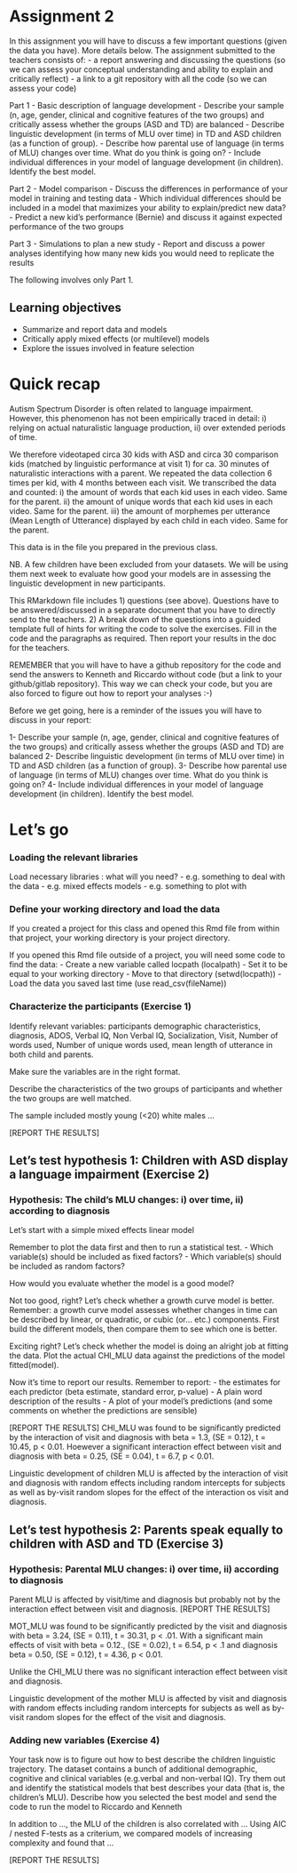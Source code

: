 Assignment 2
============

In this assignment you will have to discuss a few important questions
(given the data you have). More details below. The assignment submitted
to the teachers consists of: - a report answering and discussing the
questions (so we can assess your conceptual understanding and ability to
explain and critically reflect) - a link to a git repository with all
the code (so we can assess your code)

Part 1 - Basic description of language development - Describe your
sample (n, age, gender, clinical and cognitive features of the two
groups) and critically assess whether the groups (ASD and TD) are
balanced - Describe linguistic development (in terms of MLU over time)
in TD and ASD children (as a function of group). - Describe how parental
use of language (in terms of MLU) changes over time. What do you think
is going on? - Include individual differences in your model of language
development (in children). Identify the best model.

Part 2 - Model comparison - Discuss the differences in performance of
your model in training and testing data - Which individual differences
should be included in a model that maximizes your ability to
explain/predict new data? - Predict a new kid’s performance (Bernie) and
discuss it against expected performance of the two groups

Part 3 - Simulations to plan a new study - Report and discuss a power
analyses identifying how many new kids you would need to replicate the
results

The following involves only Part 1.

Learning objectives
-------------------

-   Summarize and report data and models
-   Critically apply mixed effects (or multilevel) models
-   Explore the issues involved in feature selection

Quick recap
===========

Autism Spectrum Disorder is often related to language impairment.
However, this phenomenon has not been empirically traced in detail: i)
relying on actual naturalistic language production, ii) over extended
periods of time.

We therefore videotaped circa 30 kids with ASD and circa 30 comparison
kids (matched by linguistic performance at visit 1) for ca. 30 minutes
of naturalistic interactions with a parent. We repeated the data
collection 6 times per kid, with 4 months between each visit. We
transcribed the data and counted: i) the amount of words that each kid
uses in each video. Same for the parent. ii) the amount of unique words
that each kid uses in each video. Same for the parent. iii) the amount
of morphemes per utterance (Mean Length of Utterance) displayed by each
child in each video. Same for the parent.

This data is in the file you prepared in the previous class.

NB. A few children have been excluded from your datasets. We will be
using them next week to evaluate how good your models are in assessing
the linguistic development in new participants.

This RMarkdown file includes 1) questions (see above). Questions have to
be answered/discussed in a separate document that you have to directly
send to the teachers. 2) A break down of the questions into a guided
template full of hints for writing the code to solve the exercises. Fill
in the code and the paragraphs as required. Then report your results in
the doc for the teachers.

REMEMBER that you will have to have a github repository for the code and
send the answers to Kenneth and Riccardo without code (but a link to
your github/gitlab repository). This way we can check your code, but you
are also forced to figure out how to report your analyses :-)

Before we get going, here is a reminder of the issues you will have to
discuss in your report:

1- Describe your sample (n, age, gender, clinical and cognitive features
of the two groups) and critically assess whether the groups (ASD and TD)
are balanced 2- Describe linguistic development (in terms of MLU over
time) in TD and ASD children (as a function of group). 3- Describe how
parental use of language (in terms of MLU) changes over time. What do
you think is going on? 4- Include individual differences in your model
of language development (in children). Identify the best model.

Let’s go
========

### Loading the relevant libraries

Load necessary libraries : what will you need? - e.g. something to deal
with the data - e.g. mixed effects models - e.g. something to plot with

### Define your working directory and load the data

If you created a project for this class and opened this Rmd file from
within that project, your working directory is your project directory.

If you opened this Rmd file outside of a project, you will need some
code to find the data: - Create a new variable called locpath
(localpath) - Set it to be equal to your working directory - Move to
that directory (setwd(locpath)) - Load the data you saved last time (use
read\_csv(fileName))

### Characterize the participants (Exercise 1)

Identify relevant variables: participants demographic characteristics,
diagnosis, ADOS, Verbal IQ, Non Verbal IQ, Socialization, Visit, Number
of words used, Number of unique words used, mean length of utterance in
both child and parents.

Make sure the variables are in the right format.

Describe the characteristics of the two groups of participants and
whether the two groups are well matched.

The sample included mostly young (&lt;20) white males …

\[REPORT THE RESULTS\]

Let’s test hypothesis 1: Children with ASD display a language impairment (Exercise 2)
-------------------------------------------------------------------------------------

### Hypothesis: The child’s MLU changes: i) over time, ii) according to diagnosis

Let’s start with a simple mixed effects linear model

Remember to plot the data first and then to run a statistical test. -
Which variable(s) should be included as fixed factors? - Which
variable(s) should be included as random factors?

How would you evaluate whether the model is a good model?

Not too good, right? Let’s check whether a growth curve model is better.
Remember: a growth curve model assesses whether changes in time can be
described by linear, or quadratic, or cubic (or… etc.) components. First
build the different models, then compare them to see which one is
better.

Exciting right? Let’s check whether the model is doing an alright job at
fitting the data. Plot the actual CHI\_MLU data against the predictions
of the model fitted(model).

Now it’s time to report our results. Remember to report: - the estimates
for each predictor (beta estimate, standard error, p-value) - A plain
word description of the results - A plot of your model’s predictions
(and some comments on whether the predictions are sensible)

\[REPORT THE RESULTS\] CHI\_MLU was found to be significantly predicted
by the interaction of visit and diagnosis with beta = 1.3, (SE = 0.12),
t = 10.45, p &lt; 0.01. Hoewever a significant interaction effect
between visit and diagnosis with beta = 0.25, (SE = 0.04), t = 6.7, p
&lt; 0.01.

Linguistic development of children MLU is affected by the interaction of
visit and diagnosis with random effects including random intercepts for
subjects as well as by-visit random slopes for the effect of the
interaction os visit and diagnosis.

Let’s test hypothesis 2: Parents speak equally to children with ASD and TD (Exercise 3)
---------------------------------------------------------------------------------------

### Hypothesis: Parental MLU changes: i) over time, ii) according to diagnosis

Parent MLU is affected by visit/time and diagnosis but probably not by
the interaction effect between visit and diagnosis. \[REPORT THE
RESULTS\]

MOT\_MLU was found to be significantly predicted by the visit and
diagnosis with beta = 3.24, (SE = 0.11), t = 30.31, p &lt; .01. With a
significant main effects of visit with beta = 0.12., (SE = 0.02), t =
6.54, p &lt; .1 and diagnosis beta = 0.50, (SE = 0.12), t = 4.36, p &lt;
0.01.

Unlike the CHI\_MLU there was no significant interaction effect between
visit and diagnosis.

Linguistic development of the mother MLU is affected by visit and
diagnosis with random effects including random intercepts for subjects
as well as by-visit random slopes for the effect of the visit and
diagnosis.

### Adding new variables (Exercise 4)

Your task now is to figure out how to best describe the children
linguistic trajectory. The dataset contains a bunch of additional
demographic, cognitive and clinical variables (e.g.verbal and non-verbal
IQ). Try them out and identify the statistical models that best
describes your data (that is, the children’s MLU). Describe how you
selected the best model and send the code to run the model to Riccardo
and Kenneth

In addition to …, the MLU of the children is also correlated with …
Using AIC / nested F-tests as a criterium, we compared models of
increasing complexity and found that …

\[REPORT THE RESULTS\]

